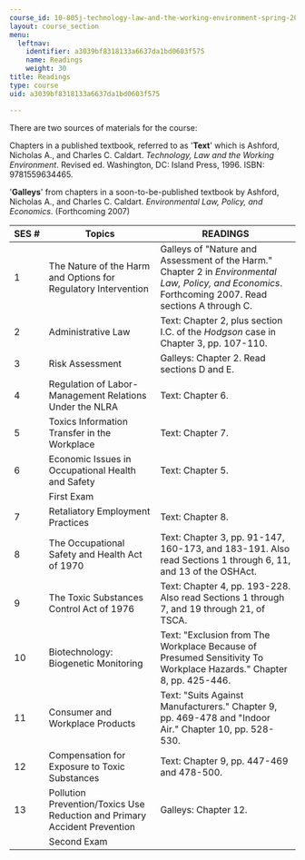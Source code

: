 ```yaml
---
course_id: 10-805j-technology-law-and-the-working-environment-spring-2006
layout: course_section
menu:
  leftnav:
    identifier: a3039bf8318133a6637da1bd0603f575
    name: Readings
    weight: 30
title: Readings
type: course
uid: a3039bf8318133a6637da1bd0603f575

---
```


There are two sources of materials for the course:

Chapters in a published textbook, referred to as '**Text**' which is Ashford, Nicholas A., and Charles C. Caldart. _Technology, Law and the Working Environment_. Revised ed. Washington, DC: Island Press, 1996. ISBN: 9781559634465.

'**Galleys**' from chapters in a soon-to-be-published textbook by Ashford, Nicholas A., and Charles C. Caldart. _Environmental Law, Policy, and Economics_. (Forthcoming 2007)

| SES # | Topics | READINGS |
| --- | --- | --- |
| 1 | The Nature of the Harm and Options for Regulatory Intervention | Galleys of "Nature and Assessment of the Harm." Chapter 2 in _Environmental Law, Policy, and Economics_. Forthcoming 2007. Read sections A through C. |
| 2 | Administrative Law | Text: Chapter 2, plus section I.C. of the _Hodgson_ case in Chapter 3, pp. 107-110. |
| 3 | Risk Assessment | Galleys: Chapter 2. Read sections D and E. |
| 4 | Regulation of Labor-Management Relations Under the NLRA | Text: Chapter 6. |
| 5 | Toxics Information Transfer in the Workplace | Text: Chapter 7. |
| 6 | Economic Issues in Occupational Health and Safety | Text: Chapter 5. |
| &nbsp; | First Exam | &nbsp; |
| 7 | Retaliatory Employment Practices | Text: Chapter 8. |
| 8 | The Occupational Safety and Health Act of 1970 | Text: Chapter 3, pp. 91-147, 160-173, and 183-191. Also read Sections 1 through 6, 11, and 13 of the OSHAct. |
| 9 | The Toxic Substances Control Act of 1976 | Text: Chapter 4, pp. 193-228. Also read Sections 1 through 7, and 19 through 21, of TSCA. |
| 10 | Biotechnology: Biogenetic Monitoring | Text: "Exclusion from The Workplace Because of Presumed Sensitivity To Workplace Hazards." Chapter 8, pp. 425-446. |
| 11 | Consumer and Workplace Products | Text: "Suits Against Manufacturers." Chapter 9, pp. 469-478 and "Indoor Air." Chapter 10, pp. 528-530. |
| 12 | Compensation for Exposure to Toxic Substances | Text: Chapter 9, pp. 447-469 and 478-500. |
| 13 | Pollution Prevention/Toxics Use Reduction and Primary Accident Prevention | Galleys: Chapter 12. |
| &nbsp; | Second Exam |